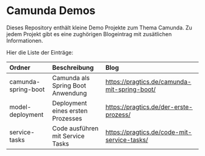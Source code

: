 # Camunda Demos

Dieses Repository enthält kleine Demo Projekte zum Thema Camunda. Zu jedem Projekt gibt es eine zughörigen Blogeintrag mit zusätlichen Informationen.

Hier die Liste der Einträge:

|Ordner|Beschreibung|Blog|
|:---|:---|:---|
|camunda-spring-boot|Camunda als Spring Boot Anwendung|https://pragtics.de/camunda-mit-spring-boot/|
|model-deployment|Deployment eines ersten Prozesses|https://pragtics.de/der-erste-prozess/|
|service-tasks|Code ausführen mit Service Tasks|https://pragtics.de/code-mit-service-tasks/|
